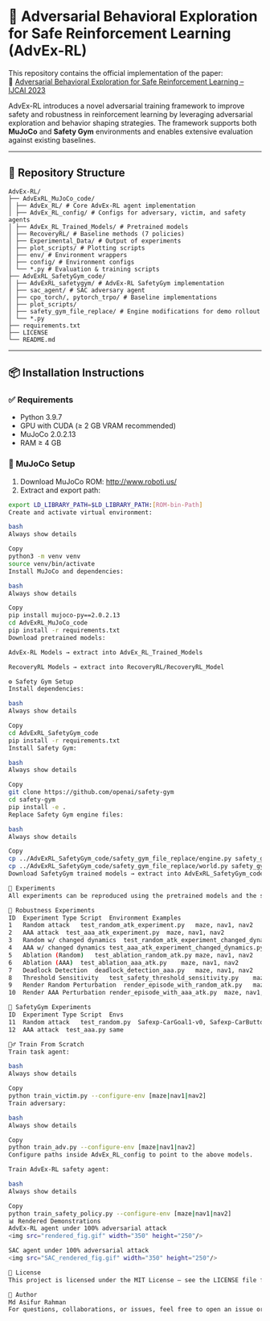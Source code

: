 # 🧠 Adversarial Behavioral Exploration for Safe Reinforcement Learning (AdvEx-RL)

This repository contains the official implementation of the paper:  
📄 [Adversarial Behavioral Exploration for Safe Reinforcement Learning – IJCAI 2023](https://www.ijcai.org/proceedings/2023/54)

AdvEx-RL introduces a novel adversarial training framework to improve safety and robustness in reinforcement learning by leveraging adversarial exploration and behavior shaping strategies. The framework supports both **MuJoCo** and **Safety Gym** environments and enables extensive evaluation against existing baselines.

---

## 📂 Repository Structure
```
AdvEx-RL/
├── AdvExRL_MuJoCo_code/
│ ├── AdvEx_RL/ # Core AdvEx-RL agent implementation
│ ├── AdvEx_RL_config/ # Configs for adversary, victim, and safety agents
│ ├── AdvEx_RL_Trained_Models/ # Pretrained models
│ ├── RecoveryRL/ # Baseline methods (7 policies)
│ ├── Experimental_Data/ # Output of experiments
│ ├── plot_scripts/ # Plotting scripts
│ ├── env/ # Environment wrappers
│ ├── config/ # Environment configs
│ └── *.py # Evaluation & training scripts
├── AdvExRL_SafetyGym_code/
│ ├── AdvExRL_safetygym/ # AdvEx-RL SafetyGym implementation
│ ├── sac_agent/ # SAC adversary agent
│ ├── cpo_torch/, pytorch_trpo/ # Baseline implementations
│ ├── plot_scripts/
│ ├── safety_gym_file_replace/ # Engine modifications for demo rollout
│ └── *.py
├── requirements.txt
├── LICENSE
└── README.md
```


---

## 📦 Installation Instructions

### ✅ Requirements

- Python 3.9.7  
- GPU with CUDA (≥ 2 GB VRAM recommended)  
- MuJoCo 2.0.2.13  
- RAM ≥ 4 GB  

### 🔧 MuJoCo Setup

1. Download MuJoCo ROM: http://www.roboti.us/
2. Extract and export path:
```bash
export LD_LIBRARY_PATH=$LD_LIBRARY_PATH:[ROM-bin-Path]
Create and activate virtual environment:

bash
Always show details

Copy
python3 -m venv venv
source venv/bin/activate
Install MuJoCo and dependencies:

bash
Always show details

Copy
pip install mujoco-py==2.0.2.13
cd AdvExRL_MuJoCo_code
pip install -r requirements.txt
Download pretrained models:

AdvEx-RL Models → extract into AdvEx_RL_Trained_Models

RecoveryRL Models → extract into RecoveryRL/RecoveryRL_Model

⚙️ Safety Gym Setup
Install dependencies:

bash
Always show details

Copy
cd AdvExRL_SafetyGym_code
pip install -r requirements.txt
Install Safety Gym:

bash
Always show details

Copy
git clone https://github.com/openai/safety-gym
cd safety-gym
pip install -e .
Replace Safety Gym engine files:

bash
Always show details

Copy
cp ../AdvExRL_SafetyGym_code/safety_gym_file_replace/engine.py safety_gym/envs/
cp ../AdvExRL_SafetyGym_code/safety_gym_file_replace/world.py safety_gym/envs/
Download SafetyGym trained models → extract into AdvExRL_SafetyGym_code/Trained_models

🚀 Experiments
All experiments can be reproduced using the pretrained models and the scripts in the repository.

🔬 Robustness Experiments
ID	Experiment Type	Script	Environment Examples
1	Random attack	test_random_atk_experiment.py	maze, nav1, nav2
2	AAA attack	test_aaa_atk_experiment.py	maze, nav1, nav2
3	Random w/ changed dynamics	test_random_atk_experiment_changed_dynamics.py	--env-change 5.0/10.0/...
4	AAA w/ changed dynamics	test_aaa_atk_experiment_changed_dynamics.py	same as above
5	Ablation (Random)	test_ablation_random_atk.py	maze, nav1, nav2
6	Ablation (AAA)	test_ablation_aaa_atk.py	maze, nav1, nav2
7	Deadlock Detection	deadlock_detection_aaa.py	maze, nav1, nav2
8	Threshold Sensitivity	test_safety_threshold_sensitivity.py	maze, nav1, nav2
9	Render Random Perturbation	render_episode_with_random_atk.py	maze, nav1, nav2
10	Render AAA Perturbation	render_episode_with_aaa_atk.py	maze, nav1, nav2

🧪 SafetyGym Experiments
ID	Experiment Type	Script	Envs
11	Random attack	test_random.py	Safexp-CarGoal1-v0, Safexp-CarButton1-v0
12	AAA attack	test_aaa.py	same

🏋️‍♂️ Train From Scratch
Train task agent:

bash
Always show details

Copy
python train_victim.py --configure-env [maze|nav1|nav2]
Train adversary:

bash
Always show details

Copy
python train_adv.py --configure-env [maze|nav1|nav2]
Configure paths inside AdvEx_RL_config to point to the above models.

Train AdvEx-RL safety agent:

bash
Always show details

Copy
python train_safety_policy.py --configure-env [maze|nav1|nav2]
📊 Rendered Demonstrations
AdvEx-RL agent under 100% adversarial attack
<img src="rendered_fig.gif" width="350" height="250"/>

SAC agent under 100% adversarial attack
<img src="SAC_rendered_fig.gif" width="350" height="250"/>

📄 License
This project is licensed under the MIT License – see the LICENSE file for details.

👤 Author
Md Asifur Rahman
For questions, collaborations, or issues, feel free to open an issue or reach out directly.
